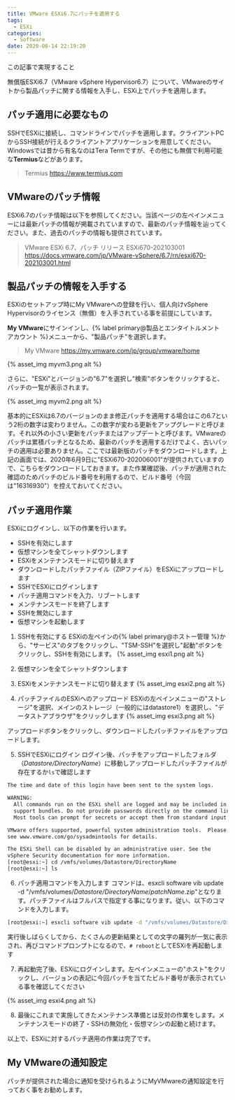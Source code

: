 ```yaml
---
title: VMware ESXi6.7にパッチを適用する
tags:
  - ESXi
categories:
  - Software
date: 2020-06-14 22:19:20
---
```


<p class="onepoint">この記事で実現すること</p>

無償版ESXi6.7（VMware vSphere Hypervisor6.7）について、VMwareのサイトから製品パッチに関する情報を入手し、ESXi上でパッチを適用します。

<!-- more -->

## パッチ適用に必要なもの

SSHでESXiに接続し、コマンドラインでパッチを適用します。クライアントPCからSSH接続が行えるクライアントアプリケーションを用意してください。Windowsでは昔から有名なのはTera Termですが、その他にも無償で利用可能な**Termius**などがあります。
> Termius
 <https://www.termius.com>

## VMwareのパッチ情報

ESXi6.7のパッチ情報は以下を参照してください。当該ページの左ペインメニューには最新パッチの情報が掲載されていますので、最新のパッチ情報を辿ってください。また、過去のパッチの情報も提供されています。
> VMware ESXi 6.7、パッチ リリース ESXi670-202103001
 <https://docs.vmware.com/jp/VMware-vSphere/6.7/rn/esxi670-202103001.html>

## 製品パッチの情報を入手する

ESXiのセットアップ時にMy VMwareへの登録を行い、個人向けvSphere Hypervisorのライセンス（無償）を入手されている事を前提にしています。

**My VMware**にサインインし、{% label primary@製品とエンタイトルメント　アカウント %}メニューから、"製品パッチ"を選択します。
> My VMware
 <https://my.vmware.com/jp/group/vmware/home>

{% asset_img myvm3.png alt %}

さらに、"ESXi"とバージョンの"6.7"を選択し"検索"ボタンをクリックすると、パッチの一覧が表示されます。

{% asset_img myvm2.png alt %}

基本的にESXiは6.7のバージョンのまま修正パッチを適用する場合はこの6.7という2桁の数字は変わりません。この数字が変わる更新をアップグレードと呼びます。それ以外の小さい更新をパッチまたはアップデートと呼びます。VMwareのパッチは累積パッチとなるため、最新のパッチを適用するだけでよく、古いパッチの適用は必要ありません。ここでは最新版のパッチをダウンロードします。上記の画面では、2020年6月9日に"ESXi670-202006001"が提供されていますので、こちらをダウンロードしておきます。また作業確認後、パッチが適用された確認のためパッチのビルド番号を利用するので、ビルド番号（今回は"16316930"）を控えておいてください。

## パッチ適用作業

ESXiにログインし、以下の作業を行います。
- SSHを有効にします
- 仮想マシンを全てシャットダウンします
- ESXiをメンテナンスモードに切り替えます
- ダウンロードしたパッチファイル（ZIPファイル）をESXiにアップロードします
- SSHでESXiにログインします
- パッチ適用コマンドを入力、リブートします
- メンテナンスモードを終了します
- SSHを無効にします
- 仮想マシンを起動します

1. SSHを有効にする
 ESXiの左ペインの{% label primary@ホストー管理 %}から、"サービス"のタブをクリックし、"TSM-SSH"を選択し"起動"ボタンをクリックし、SSHを有効にします。
 {% asset_img esxi1.png alt %}

2. 仮想マシンを全てシャットダウンします

3. ESXiをメンテナンスモードに切り替えます
 {% asset_img esxi2.png alt %}

4. パッチファイルのESXiへのアップロード
 ESXiの左ペインメニューの"ストレージ"を選択、メインのストレージ（一般的にはdatastore1）を選択し、"データストアブラウザ"をクリックします
 {% asset_img esxi3.png alt %}

 アップロードボタンをクリックし、ダウンロードしたパッチファイルをアップロードします。

5. SSHでESXiにログイン
 ログイン後、パッチをアップロードしたフォルダ（*Datastore/DirectoryName*）に移動しアップロードしたパッチファイルが存在するか`ls`で確認します

  ``` bash
  The time and date of this login have been sent to the system logs.

  WARNING:
    All commands run on the ESXi shell are logged and may be included in
    support bundles. Do not provide passwords directly on the command line.
    Most tools can prompt for secrets or accept them from standard input.

  VMware offers supported, powerful system administration tools.  Please
  see www.vmware.com/go/sysadmintools for details.

  The ESXi Shell can be disabled by an administrative user. See the
  vSphere Security documentation for more information.
  [root@esxi:~] cd /vmfs/volumes/Datastore/DirectoryName
  [root@esxi:~] ls
  ```

6. パッチ適用コマンドを入力します
 コマンドは、esxcli software vib update -d "/vmfs/volumes/*Datastore/DirectoryName*/*patchName*.zip"となります。パッチファイルはフルパスで指定する事になります。従い、以下のコマンドを入力します。

 ``` bash
 [root@esxi:~] esxcli software vib update -d "/vmfs/volumes/Datastore/DirectoryName/ESXi670-202006001.zip"
 ```

 実行後しばらくしてから、たくさんの更新結果としての文字の羅列が一気に表示され、再びコマンドプロンプトになるので、`# reboot`としてESXiを再起動します

7. 再起動完了後、ESXiにログインします。左ペインメニューの"ホスト"をクリックし、バージョンの表記に今回パッチを当てたビルド番号が表示されている事を確認してください

 {% asset_img esxi4.png alt %}

8. 最後にこれまで実施してきたメンテナンス準備とは反対の作業をします。メンテナンスモードの終了・SSHの無効化・仮想マシンの起動と続けます。

以上で、ESXiに対するパッチ適用の作業は完了です。

## My VMwareの通知設定

パッチが提供された場合に通知を受けられるようにMyVMwareの通知設定を行っておく事をお勧めします。
